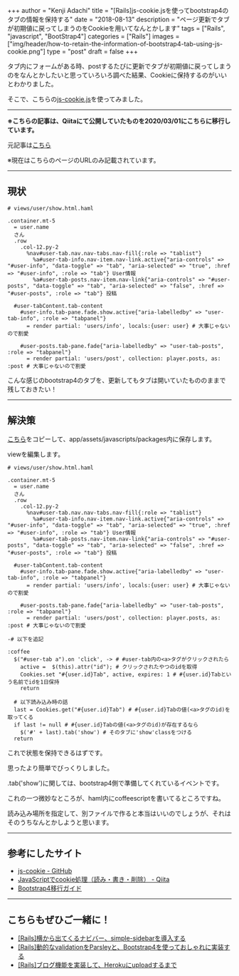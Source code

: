 +++
author = "Kenji Adachi"
title = "[Rails]js-cookie.jsを使ってbootstrap4のタブの情報を保持する"
date = "2018-08-13"
description = "ページ更新でタブが初期値に戻ってしまうのをCookieを用いてなんとかします"
tags = ["Rails", "javascript", "BootStrap4"]
categories = ["Rails"]
images  = ["img/header/how-to-retain-the-information-of-bootstrap4-tab-using-js-cookie.png"]
type = "post"
draft =  false
+++

タブ内にフォームがある時、postするたびに更新でタブが初期値に戻ってしまうのをなんとかしたいと思っていろいろ調べた結果、Cookieに保持するのがいいとわかりました。

そこで、こちらの[js-cookie.js](https://github.com/js-cookie/js-cookie)を使ってみました。

--------

**※こちらの記事は、Qiitaにて公開していたものを2020/03/01にこちらに移行しています。**

元記事は[こちら](https://qiita.com/dach1_ken/items/f8c67a1e08fac5b46cb3)

※現在はこちらのページのURLのみ記載されています。

---------

## 現状

```html.haml
# views/user/show.html.haml

.container.mt-5
  = user.name
  さん
  .row
    .col-12.py-2
      %nav#user-tab.nav.nav-tabs.nav-fill{:role => "tablist"}
        %a#user-tab-info.nav-item.nav-link.active{"aria-controls" => "#user-info", "data-toggle" => "tab", "aria-selected" => "true", :href => "#user-info", :role => "tab"} User情報
        %a#user-tab-posts.nav-item.nav-link{"aria-controls" => "#user-posts", "data-toggle" => "tab", "aria-selected" => "false", :href => "#user-posts", :role => "tab"} 投稿

  #user-tabContent.tab-content
    #user-info.tab-pane.fade.show.active{"aria-labelledby" => "user-tab-info", :role => "tabpanel"}
      = render partial: 'users/info', locals:{user: user} # 大事じゃないので割愛

    #user-posts.tab-pane.fade{"aria-labelledby" => "user-tab-posts", :role => "tabpanel"}
      = render partial: 'users/post', collection: player.posts, as: :post # 大事じゃないので割愛

```

こんな感じのbootstrap4のタブを、更新してもタブは開いていたもののままで残しておきたい！

---------

## 解決策

[こちら](https://github.com/js-cookie/js-cookie/blob/latest/src/js.cookie.js)をコピーして、app/assets/javascripts/packages内に保存します。

viewを編集します。

```html.haml
# views/user/show.html.haml

.container.mt-5
  = user.name
  さん
  .row
    .col-12.py-2
      %nav#user-tab.nav.nav-tabs.nav-fill{:role => "tablist"}
        %a#user-tab-info.nav-item.nav-link.active{"aria-controls" => "#user-info", "data-toggle" => "tab", "aria-selected" => "true", :href => "#user-info", :role => "tab"} User情報
        %a#user-tab-posts.nav-item.nav-link{"aria-controls" => "#user-posts", "data-toggle" => "tab", "aria-selected" => "false", :href => "#user-posts", :role => "tab"} 投稿

  #user-tabContent.tab-content
    #user-info.tab-pane.fade.show.active{"aria-labelledby" => "user-tab-info", :role => "tabpanel"}
      = render partial: 'users/info', locals:{user: user} # 大事じゃないので割愛

    #user-posts.tab-pane.fade{"aria-labelledby" => "user-tab-posts", :role => "tabpanel"}
      = render partial: 'users/post', collection: player.posts, as: :post # 大事じゃないので割愛

-# 以下を追記

:coffee
  $("#user-tab a").on 'click', -> # #user-tab内の<a>タグがクリックされたら
    active =  $(this).attr("id"); # クリックされたやつのidを取得
    Cookies.set "#{user.id}Tab", active, expires: 1 # #{user.id}Tabという名前でidを1日保持
    return

  # 以下読み込み時の話
  last = Cookies.get("#{user.id}Tab") # #{user.id}Tabの値(<a>タグのid)を取ってくる
  if last != null # #{user.id}Tabの値(<a>タグのid)が存在するなら
    $('#' + last).tab('show') # そのタブに'show'classをつける
  return

```

これで状態を保持できるはずです。

思ったより簡単でびっくりしました。

.tab('show')に関しては、bootstrap4側で準備してくれているイベントです。

これの一つ微妙なところが、haml内にcoffeescriptを書いてるところですね。

読み込み場所を指定して、別ファイルで作ると本当はいいのでしょうが、それはそのうちなんとかしようと思います。

-------

## 参考にしたサイト

- [js-cookie - GitHub](https://github.com/js-cookie/js-cookie)
- [JavaScriptでcookie処理（読み・書き・削除） - Qiita](https://qiita.com/takanorip/items/4e23b803bb1393176636)
- [Bootstrap4移行ガイド](http://cccabinet.jpn.org/bootstrap4/components/navs#using-data-attributes)

-------

## こちらもぜひご一緒に！

- [[Rails]横から出てくるナビバー、simple-sidebarを導入する](../../blog/how-to-install-simple-sidebar/)
- [[Rails]動的なvalidationをParsleyと、Bootstrap4を使っておしゃれに実装する](../../blog/how-to-use-parsely-in-rails/)
- [[Rails]ブログ機能を実装して、Herokuにuploadするまで](../../blog/how-to-create-blog-in-rails/)
